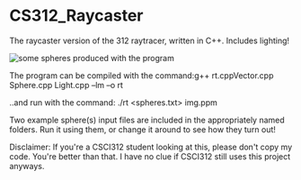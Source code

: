 # CS312_Raycaster
The raycaster version of the 312 raytracer, written in C++. Includes lighting! 

![some spheres produced with the program](https://raw.githubusercontent.com/tablackwell/CSCI312_Raytracer/master/Example%20Images/example.png)

The program can be compiled with the command:g++ rt.cppVector.cpp Sphere.cpp Light.cpp –lm –o rt


..and run with the command: ./rt <spheres.txt> img.ppm

Two example sphere(s) input files are included in the appropriately named folders. Run it using them, or change it around to see how they turn out!

Disclaimer: If you're a CSCI312 student looking at this, please don't copy my code. You're better than that. I have no clue if CSCI312 still uses this project anyways. 

